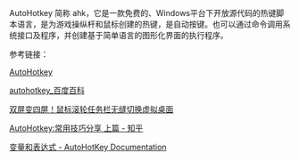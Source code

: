 

AutoHotkey 简称 ahk，它是一款免费的、Windows平台下开放源代码的热键脚本语言，是为游戏操纵杆和鼠标创建的热键，是自动按键。也可以通过命令调用系统接口及程序，并创建基于简单语言的图形化界面的执行程序。


参考链接：

[AutoHotkey](https://www.autohotkey.com/)

[autohotkey_百度百科](https://baike.baidu.com/item/autohotkey/6339153)

[双屏变四屏！鼠标滚轮任务栏无缝切换虚拟桌面](https://mp.weixin.qq.com/s/piHHFV3HN5tNr65Fx31e2g)

[AutoHotkey:常用技巧分享 上篇 - 知乎](https://zhuanlan.zhihu.com/p/103357456)

[变量和表达式 - AutoHotKey Documentation](https://documentation.help/AutoHotkey/Variables.htm)




